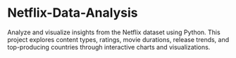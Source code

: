 # Netflix-Data-Analysis
Analyze and visualize insights from the Netflix dataset using Python. This project explores content types, ratings, movie durations, release trends, and top-producing countries through interactive charts and visualizations.
